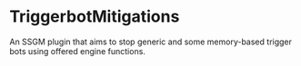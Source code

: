 # TriggerbotMitigations
An SSGM plugin that aims to stop generic and some memory-based trigger bots using offered engine functions.
